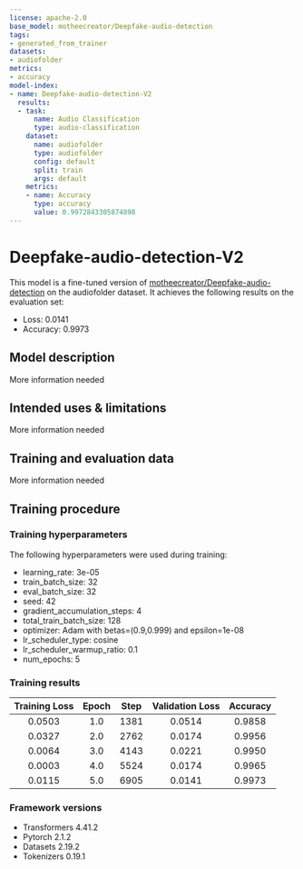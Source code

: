 ```yaml
---
license: apache-2.0
base_model: motheecreator/Deepfake-audio-detection
tags:
- generated_from_trainer
datasets:
- audiofolder
metrics:
- accuracy
model-index:
- name: Deepfake-audio-detection-V2
  results:
  - task:
      name: Audio Classification
      type: audio-classification
    dataset:
      name: audiofolder
      type: audiofolder
      config: default
      split: train
      args: default
    metrics:
    - name: Accuracy
      type: accuracy
      value: 0.9972843305874898
---
```


<!-- This model card has been generated automatically according to the information the Trainer had access to. You
should probably proofread and complete it, then remove this comment. -->

# Deepfake-audio-detection-V2

This model is a fine-tuned version of [motheecreator/Deepfake-audio-detection](https://huggingface.co/motheecreator/Deepfake-audio-detection) on the audiofolder dataset.
It achieves the following results on the evaluation set:
- Loss: 0.0141
- Accuracy: 0.9973

## Model description

More information needed

## Intended uses & limitations

More information needed

## Training and evaluation data

More information needed

## Training procedure

### Training hyperparameters

The following hyperparameters were used during training:
- learning_rate: 3e-05
- train_batch_size: 32
- eval_batch_size: 32
- seed: 42
- gradient_accumulation_steps: 4
- total_train_batch_size: 128
- optimizer: Adam with betas=(0.9,0.999) and epsilon=1e-08
- lr_scheduler_type: cosine
- lr_scheduler_warmup_ratio: 0.1
- num_epochs: 5

### Training results

| Training Loss | Epoch | Step | Validation Loss | Accuracy |
|:-------------:|:-----:|:----:|:---------------:|:--------:|
| 0.0503        | 1.0   | 1381 | 0.0514          | 0.9858   |
| 0.0327        | 2.0   | 2762 | 0.0174          | 0.9956   |
| 0.0064        | 3.0   | 4143 | 0.0221          | 0.9950   |
| 0.0003        | 4.0   | 5524 | 0.0174          | 0.9965   |
| 0.0115        | 5.0   | 6905 | 0.0141          | 0.9973   |


### Framework versions

- Transformers 4.41.2
- Pytorch 2.1.2
- Datasets 2.19.2
- Tokenizers 0.19.1

